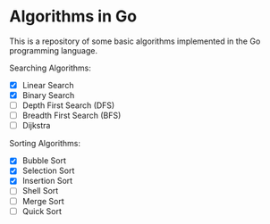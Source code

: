 # Algorithms in Go

This is a repository of some basic algorithms implemented in the Go programming language.

Searching Algorithms:
- [x] Linear Search
- [x] Binary Search
- [ ] Depth First Search (DFS)
- [ ] Breadth First Search (BFS)
- [ ] Dijkstra 

Sorting Algorithms:
- [x] Bubble Sort
- [x] Selection Sort
- [x] Insertion Sort
- [ ] Shell Sort
- [ ] Merge Sort
- [ ] Quick Sort
